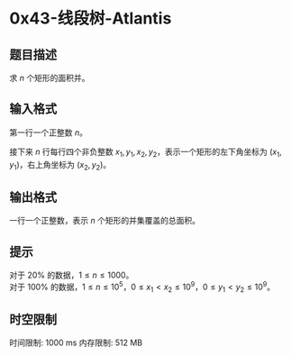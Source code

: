 # 0x43-线段树-Atlantis

## 题目描述

求 $n$ 个矩形的面积并。

## 输入格式

第一行一个正整数 $n$。

接下来 $n$ 行每行四个非负整数 $x_1, y_1, x_2, y_2$，表示一个矩形的左下角坐标为 $(x_1, y_1)$，右上角坐标为 $(x_2, y_2)$。

## 输出格式

一行一个正整数，表示 $n$ 个矩形的并集覆盖的总面积。

## 提示

对于 $20\%$ 的数据，$1 \le n \le 1000$。  
对于 $100\%$ 的数据，$1 \le n \le {10}^5$，$0 \le x_1 < x_2 \le {10}^9$，$0 \le y_1 < y_2 \le {10}^9$。

## 时空限制

时间限制: 1000 ms
内存限制: 512 MB
